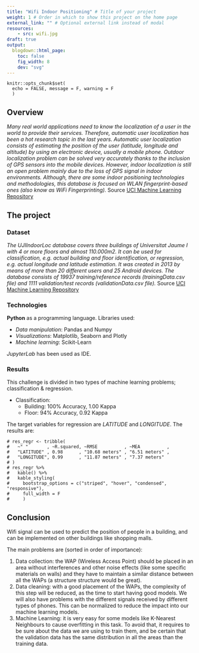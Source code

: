 ```yaml
---
title: "Wifi Indoor Positioning" # Title of your project
weight: 1 # Order in which to show this project on the home page
external_link: "" # Optional external link instead of modal
resources:
    - src: wifi.jpg
draft: true
output: 
  blogdown::html_page:
    toc: false
    fig_width: 8
    dev: "svg"
---
```


```{r setup, include=FALSE}
knitr::opts_chunk$set(
  echo = FALSE, message = F, warning = F
  )
```


## Overview

*Many real world applications need to know the localization of a user in the world to provide their services. Therefore, automatic user localization has been a hot research topic in the last years. Automatic user localization consists of estimating the position of the user (latitude, longitude and altitude) by using an electronic device, usually a mobile phone. Outdoor localization problem can be solved very accurately thanks to the inclusion of GPS sensors into the mobile devices. However, indoor localization is still an open problem mainly due to the loss of GPS signal in indoor environments. Although, there are some indoor positioning technologies and methodologies, this database is focused on WLAN fingerprint-based ones (also know as WiFi Fingerprinting).* Source [UCI Machine Learning Repository](https://archive.ics.uci.edu/ml/datasets/UJIIndoorLoc)

## The project

### Dataset 

*The UJIIndoorLoc database covers three buildings of Universitat Jaume I with 4 or more floors and almost 110.000m2. It can be used for classification, e.g. actual building and floor identification, or regression, e.g. actual longitude and latitude estimation. It was created in 2013 by means of more than 20 different users and 25 Android devices. The database consists of 19937 training/reference records (trainingData.csv file) and 1111 validation/test records (validationData.csv file).* Source [UCI Machine Learning Repository](https://archive.ics.uci.edu/ml/datasets/UJIIndoorLoc)

### Technologies 

**Python** as a programming language. Libraries used: 

* *Data manipulation*: Pandas and Numpy
* *Visualizations*: Matplotlib, Seaborn and Plotly
* *Machine learning*: Scikit-Learn

*JupyterLab* has been used as IDE. 

### Results 

This challenge is divided in two types of machine learning problems; classification & regression. 

+ Classification: 
    - Building: 100% Accuracy, 1.00 Kappa
    - Floor: 94% Accuracy, 0.92 Kappa

The target variables for regression are *LATITUDE* and *LONGITUDE*. The results are:

```{r}
# res_regr <- tribble(
#   ~" "       , ~R.squared, ~RMSE          , ~MEA          ,
#   "LATITUDE" , 0.98      , "10.68 meters" , "6.51 meters" ,  
#   "LONGITUDE", 0.99      , "11.87 meters" , "7.37 meters"
# )
# res_regr %>% 
#   kable() %>% 
#   kable_styling(
#     bootstrap_options = c("striped", "hover", "condensed", "responsive"),
#     full_width = F
#     )
```

## Conclusion

Wifi signal can be used to predict the position of people in a building, and can be implemented on other buildings like shopping malls. 

The main problems are (sorted in order of importance): 

1. Data collection: the WAP (Wireless Access Point) should be placed in an area without interferences and other noise effects (like some specific materials on walls) and they have to maintain a similar distance between all the WAPs (a structure structure would be great). 
2. Data cleaning: with a good placement of the WAPs, the complexity of this step will be reduced, as the time to start having good models. We will also have problems with the different signals received by different types of phones. This can be normalized to reduce the impact into our machine learning models. 
3. Machine Learning: it is very easy for some models like K-Nearest Neighbours to cause overfitting in this task. To avoid that, it requires to be sure about the data we are using to train them, and be certain that the validation data has the same distribution in all the areas than the training data. 
